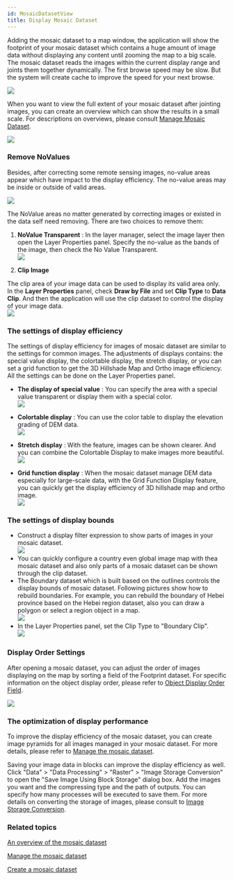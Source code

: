 ```yaml
---
id: MosaicDatasetView
title: Display Mosaic Dataset  
---  
```

Adding the mosaic dataset to a map window, the application will show the
footprint of your mosaic dataset which contains a huge amount of image data
without displaying any content until zooming the map to a big scale. The
mosaic dataset reads the images within the current display range and joints
them together dynamically. The first browse speed may be slow. But the system will create cache to improve the speed for your next browse.

![](img/FullMoscaic.png)  
  
When you want to view the full extent of your mosaic dataset after jointing
images, you can create an overview which can show the results in a small
scale. For descriptions on overviews, please consult [Manage Mosaic
Dataset](MosaicDatasetManage).

![](img/FullMoscaicOverview.png)  
  
###  Remove NoValues

Besides, after correcting some remote sensing images, no-value areas appear
which have impact to the display efficiency. The no-value areas may be inside or outside of valid areas.

![](img/nodata3.png)  

  
The NoValue areas no matter generated by correcting images or existed in the
data self need removing. There are two choices to remove them:

  1. **NoValue Transparent** : In the layer manager, select the image layer then open the Layer Properties panel. Specify the no-value as the bands of the image, then check the No Value Transparent.<br/>
![](img/nodata4.png)  
 
  2. **Clip Image**

The clip area of your image data can be used to display its valid area only.
In the **Layer Properties** panel, check **Draw by File** and set **Clip
Type** to **Data Clip**. And then the application will use the clip dataset to control the display of your image data.<br/>
![](img/image040.png)  

###  The settings of display efficiency

The settings of display efficiency for images of mosaic dataset are similar to the settings for common images. The adjustments of displays contains: the special value display, the colortable display, the stretch display, or you can set a grid function to get the 3D Hillshade Map and Ortho image efficiency. All the settings can be done on the Layer Properties panel.

  * **The display of special value** : You can specify the area with a special value transparent or display them with a special color. <br/>![](img/NodataTransparent.png)  

  * **Colortable display** : You can use the color table to display the elevation grading of DEM data.<br/>![](img/ColorView.png)  

  * **Stretch display** : With the feature, images can be shown clearer. And you can combine the Colortable Display to make images more beautiful. <br/>
![](img/StrechView.png)  

  * **Grid function display** : When the mosaic dataset manage DEM data especially for large-scale data, with the Grid Function Display feature, you can quickly get the display efficiency of 3D hillshade map and ortho image.<br/>![](img/View3.png)  


###  The settings of display bounds

  * Construct a display filter expression to show parts of images in your mosaic dataset.<br/>![](img/FiltView.png)  
  * You can quickly configure a country even global image map with thea mosaic dataset and also only parts of a mosaic dataset can be shown through the clip dataset. 
  * The Boundary dataset which is built based on the outlines controls the display bounds of mosaic dataset. Following pictures show how to rebuild boundaries. For example, you can rebuild the boundary of Hebei province based on the Hebei region dataset, also you can draw a polygon or select a region object in a map.<br/>![](img/boundclip2.png)  
  * In the Layer Properties panel, set the Clip Type to "Boundary Clip".<br/>![](img/boundclip3.png)  


### Display Order Settings

After opening a mosaic dataset, you can adjust the order of images displaying on the map by sorting a field of the Footprint dataset. For specific information on the object display order, please refer to [Object Display Order Field](../../Visualization/VisualSetting/Vectorgroup).

![](img/MosaicOrder.png)  

  
###  The optimization of display performance

To improve the display efficiency of the mosaic dataset, you can create image pyramids for all images managed in your mosaic dataset. For more details, please refer to [Manage the mosaic dataset](MosaicDatasetManage).

Saving your image data in blocks can improve the display efficiency as well. Click "Data" > "Data Processing" > "Raster" > "Image Storage Conversion" to open the "Save Image Using Block Storage" dialog box. Add the images you want and the compressing type and the path of outputs. You can specify how many processes will be executed to save them. For more details on converting the storage of images, please consult to [Image Storage Conversion](ImageStorageConversion).

### Related topics

 [An overview of the mosaic dataset](MosaicDataset)

 [Manage the mosaic dataset](MosaicDataManagement)

 [Create a mosaic dataset](CreateMosaicDataset)